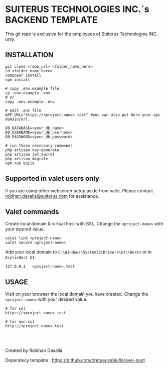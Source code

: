 # SUITERUS TECHNOLOGIES INC.`s BACKEND TEMPLATE

This git repo is exclusive for the employees of Suiterus Technologies INC. only.

## INSTALLATION
```
git clone <repo_url> <folder_name_here>
cd <folder_name_here>
composer install
npm install

# copy .env.example file
cp .env.example .env
# or
copy .env.example .env

# edit .env file
APP_URL="https://<project-name>.test" #you can also put here your api domain/url.

DB_DATABASE=<your_db_name>
DB_USERNAME=<your_db_username>
DB_PASSWORD=<your_db_password>

# run these necessary commands
php artisan key:generate
php artisan jwt:secret
php artisan migrate
npm run build
```

## Supported in valet users only
If you are using other webserver setup aside from valet. Please contact roldhan.dasalla@suiterus.com for assistance.

## Valet commands
Create local domain & virtual host with SSL. 
Change the `<project-name>` with your desired value.
```
valet link <project-name>
valet secure <project-name>
```
Add your local domain to `C:\Windows\System32\Drivers\etc\Hosts` or in `AcylicHost UI`.
```
127.0.0.1   <project-name>.test
```

## USAGE
Visit on your browser the local domain you have created.
Change the `<project-name>` with your desired value.
```
# for ssl
https://<project-name>.test

# for non-ssl
http://<project-name>.test
```
<br><br>
<p>
    Created by Roldhan Dasalla
</p>
<p>
    Dependecy template : <a href="https://github.com/cretueusebiu/laravel-nuxt" target="_blank">https://github.com/cretueusebiu/laravel-nuxt</a>
</p>
